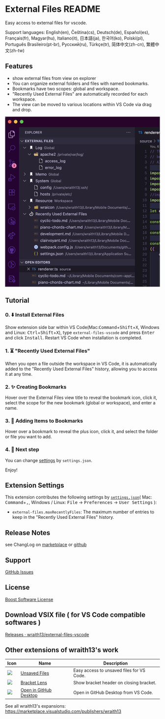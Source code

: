 # External Files README

Easy access to external files for vscode.

Support languages: English(en), Čeština(cs), Deutsch(de), Español(es), Français(fr), Magyar(hu), Italiano(it), 日本語(ja), 한국어(ko), Polski(pl), Português Brasileiro(pt-br), Русский(ru), Türkçe(tr), 简体中文(zh-cn), 繁體中文(zh-tw)

## Features

* show external files from view on explorer
* You can organize external folders and files with named bookmarks.
* Bookmarks have two scopes: global and workspace.
* "Recently Used External Files" are automatically recorded for each workspace.
* The view can be moved to various locations within VS Code via drag and drop.

![screen shot: View on Explorer](./images/screenshot.png)

## Tutorial

### 0. ⬇️ Install External Files

Show extension side bar within VS Code(Mac:<kbd>Command</kbd>+<kbd>Shift</kbd>+<kbd>X</kbd>, Windows and Linux: <kbd>Ctrl</kbd>+<kbd>Shift</kbd>+<kbd>X</kbd>), type `external-files-vscode` and press <kbd>Enter</kbd> and click <kbd>Install</kbd>. Restart VS Code when installation is completed.

### 1. ⏳ "Recently Used External Files"

When you open a file outside the workspace in VS Code, it is automatically added to the "Recently Used External Files" history, allowing you to access it at any time.

### 2. ✨ Creating Bookmarks

Hover over the External Files view title to reveal the bookmark icon, click it, select the scope for the new bookmark (global or workspace), and enter a name.

### 3. 🔖 Adding Items to Bookmarks

Hover over a bookmark to reveal the plus icon, click it, and select the folder or file you want to add.

### 4. 🔧 Next step

You can change [settings](#extension-settings) by `settings.json`.

Enjoy!

## Extension Settings

This extension contributes the following settings by [`settings.json`](https://code.visualstudio.com/docs/customization/userandworkspace#_creating-user-and-workspace-settings)( Mac: <kbd>Command</kbd>+<kbd>,</kbd>, Windows / Linux: <kbd>File</kbd> -> <kbd>Preferences</kbd> -> <kbd>User Settings</kbd> ):

* `external-files.maxRecentlyFiles`: The maximum number of entries to keep in the "Recently Used External Files" history.

## Release Notes

see ChangLog on [marketplace](https://marketplace.visualstudio.com/items/wraith13.external-files-vscode/changelog) or [github](https://github.com/wraith13/external-files-vscode/blob/master/CHANGELOG.md)

## Support

[GitHub Issues](https://github.com/wraith13/external-files-vscode/issues)

## License

[Boost Software License](https://github.com/wraith13/external-files-vscode/blob/master/LICENSE_1_0.txt)

## Download VSIX file ( for VS Code compatible softwares )

[Releases · wraith13/external-files-vscode](https://github.com/wraith13/external-files-vscode/releases)

## Other extensions of wraith13's work

|Icon|Name|Description|
|---|---|---|
|![](https://wraith13.gallerycdn.vsassets.io/extensions/wraith13/unsaved-files-vscode/2.1.1/1562823380255/Microsoft.VisualStudio.Services.Icons.Default) |[Unsaved Files](https://marketplace.visualstudio.com/items?itemName=wraith13.unsaved-files-vscode)|Easy access to unsaved files for VS Code.|
|![](https://wraith13.gallerycdn.vsassets.io/extensions/wraith13/bracket-lens/1.0.0/1603272166087/Microsoft.VisualStudio.Services.Icons.Default) |[Bracket Lens](https://marketplace.visualstudio.com/items?itemName=wraith13.bracket-lens)|Show bracket header on closing bracket.|
|![](https://wraith13.gallerycdn.vsassets.io/extensions/wraith13/open-in-github-desktop/1.4.3/1658183901851/Microsoft.VisualStudio.Services.Icons.Default) |[Open in GitHub Desktop](https://marketplace.visualstudio.com/items?itemName=wraith13.zoombar-vscode)|Open in GitHub Desktop from VS Code.|

See all wraith13's expansions: <https://marketplace.visualstudio.com/publishers/wraith13>
